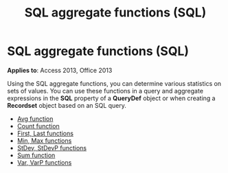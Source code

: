 ﻿---
title: SQL aggregate functions (SQL)
TOCTitle: SQL aggregate functions (SQL)
ms:assetid: 8866cd71-0216-25b4-6a6a-02cb7acad9a2
ms:mtpsurl: https://msdn.microsoft.com/library/Ff197054(v=office.15)
ms:contentKeyID: 48546136
ms.date: 09/18/2015
mtps_version: v=office.15
---

# SQL aggregate functions (SQL)

**Applies to**: Access 2013, Office 2013

Using the SQL aggregate functions, you can determine various statistics on sets of values. You can use these functions in a query and aggregate expressions in the **SQL** property of a **QueryDef** object or when creating a **Recordset** object based on an SQL query.

- [Avg function](https://docs.microsoft.com/office/vba/access/concepts/criteria-expressions/avg-function-microsoft-access-sql)
- [Count function](https://docs.microsoft.com/office/vba/access/concepts/criteria-expressions/count-function-microsoft-access-sql)
- [First, Last functions](https://docs.microsoft.com/office/vba/access/concepts/miscellaneous/first-last-functions-microsoft-access-sql)
- [Min, Max functions](https://docs.microsoft.com/office/vba/access/concepts/criteria-expressions/min-max-functions-microsoft-access-sql)
- [StDev, StDevP functions](https://docs.microsoft.com/office/vba/access/concepts/criteria-expressions/stdev-stdevp-functions-microsoft-access-sql)
- [Sum function](https://docs.microsoft.com/office/vba/access/concepts/criteria-expressions/sum-function-microsoft-access-sql)
- [Var, VarP functions](https://docs.microsoft.com/office/vba/access/concepts/criteria-expressions/var-varp-functions-microsoft-access-sql)

